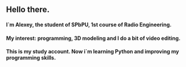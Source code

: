 ## Hello there. 

####  I`m Alexey, the student of SPbPU, 1st course of Radio Engineering.

#### My interest: programming, 3D modeling and I do a bit of video editing.

#### This is my study account. Now i`m learning Python and improving my programming skills.
